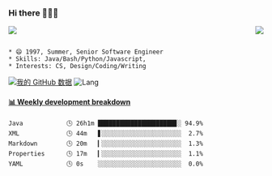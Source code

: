 ### Hi there 👋👋👋 
<p>  
  <a href="https://count.getloli.com/"><img src="https://count.getloli.com/get/@Xxpain"></a>
  <img src="https://weather-icon.journeyad.repl.co/@shanghai?v=1" align="right">
</p>

```

* 😄 1997, Summer, Senior Software Engineer
* Skills: Java/Bash/Python/Javascript, 
* Interests: CS, Design/Coding/Writing
```

[![我的 GitHub 数据](https://github-readme-stats.vercel.app/api?username=Xxpain)]()
![Lang](https://github-readme-stats.vercel.app/api/top-langs/?username=Xxpain&hide=ipynb,html&layout=compact)
 <!-- waka-box start -->
#### <a href="https://gist.github.com/eb4ecc800e460a494f8146b3d1bb974a" target="_blank">📊 Weekly development breakdown</a>
```text
Java            🕓 26h1m █████████████████████▊░ 94.9%
XML             🕓 44m   ▋░░░░░░░░░░░░░░░░░░░░░░  2.7%
Markdown        🕓 20m   ▎░░░░░░░░░░░░░░░░░░░░░░  1.3%
Properties      🕓 17m   ▎░░░░░░░░░░░░░░░░░░░░░░  1.1%
YAML            🕓 0s    ░░░░░░░░░░░░░░░░░░░░░░░  0.0%
```
<!-- Powered by https://github.com/YouEclipse/waka-box-go . -->
<!-- waka-box end -->
